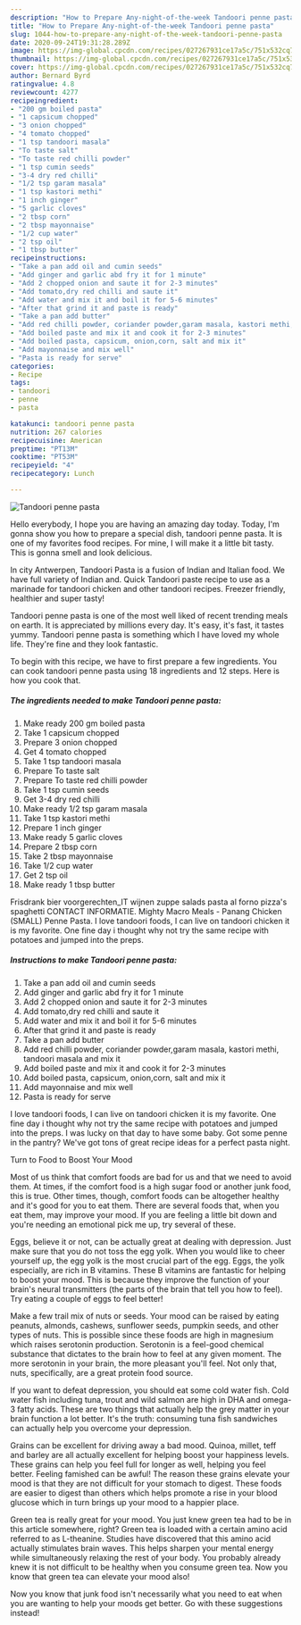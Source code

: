 ```yaml
---
description: "How to Prepare Any-night-of-the-week Tandoori penne pasta"
title: "How to Prepare Any-night-of-the-week Tandoori penne pasta"
slug: 1044-how-to-prepare-any-night-of-the-week-tandoori-penne-pasta
date: 2020-09-24T19:31:28.289Z
image: https://img-global.cpcdn.com/recipes/027267931ce17a5c/751x532cq70/tandoori-penne-pasta-recipe-main-photo.jpg
thumbnail: https://img-global.cpcdn.com/recipes/027267931ce17a5c/751x532cq70/tandoori-penne-pasta-recipe-main-photo.jpg
cover: https://img-global.cpcdn.com/recipes/027267931ce17a5c/751x532cq70/tandoori-penne-pasta-recipe-main-photo.jpg
author: Bernard Byrd
ratingvalue: 4.8
reviewcount: 4277
recipeingredient:
- "200 gm boiled pasta"
- "1 capsicum chopped"
- "3 onion chopped"
- "4 tomato chopped"
- "1 tsp tandoori masala"
- "To taste salt"
- "To taste red chilli powder"
- "1 tsp cumin seeds"
- "3-4 dry red chilli"
- "1/2 tsp garam masala"
- "1 tsp kastori methi"
- "1 inch ginger"
- "5 garlic cloves"
- "2 tbsp corn"
- "2 tbsp mayonnaise"
- "1/2 cup water"
- "2 tsp oil"
- "1 tbsp butter"
recipeinstructions:
- "Take a pan add oil and cumin seeds"
- "Add ginger and garlic abd fry it for 1 minute"
- "Add 2 chopped onion and saute it for 2-3 minutes"
- "Add tomato,dry red chilli and saute it"
- "Add water and mix it and boil it for 5-6 minutes"
- "After that grind it and paste is ready"
- "Take a pan add butter"
- "Add red chilli powder, coriander powder,garam masala, kastori methi, tandoori masala and mix it"
- "Add boiled paste and mix it and cook it for 2-3 minutes"
- "Add boiled pasta, capsicum, onion,corn, salt and mix it"
- "Add mayonnaise and mix well"
- "Pasta is ready for serve"
categories:
- Recipe
tags:
- tandoori
- penne
- pasta

katakunci: tandoori penne pasta 
nutrition: 267 calories
recipecuisine: American
preptime: "PT13M"
cooktime: "PT53M"
recipeyield: "4"
recipecategory: Lunch

---
```



![Tandoori penne pasta](https://img-global.cpcdn.com/recipes/027267931ce17a5c/751x532cq70/tandoori-penne-pasta-recipe-main-photo.jpg)

Hello everybody, I hope you are having an amazing day today. Today, I'm gonna show you how to prepare a special dish, tandoori penne pasta. It is one of my favorites food recipes. For mine, I will make it a little bit tasty. This is gonna smell and look delicious.

In city Antwerpen, Tandoori Pasta is a fusion of Indian and Italian food. We have full variety of Indian and. Quick Tandoori paste recipe to use as a marinade for tandoori chicken and other tandoori recipes. Freezer friendly, healthier and super tasty!

Tandoori penne pasta is one of the most well liked of recent trending meals on earth. It is appreciated by millions every day. It's easy, it's fast, it tastes yummy. Tandoori penne pasta is something which I have loved my whole life. They're fine and they look fantastic.


To begin with this recipe, we have to first prepare a few ingredients. You can cook tandoori penne pasta using 18 ingredients and 12 steps. Here is how you cook that.

<!--inarticleads1-->

##### The ingredients needed to make Tandoori penne pasta:

1. Make ready 200 gm boiled pasta
1. Take 1 capsicum chopped
1. Prepare 3 onion chopped
1. Get 4 tomato chopped
1. Take 1 tsp tandoori masala
1. Prepare To taste salt
1. Prepare To taste red chilli powder
1. Take 1 tsp cumin seeds
1. Get 3-4 dry red chilli
1. Make ready 1/2 tsp garam masala
1. Take 1 tsp kastori methi
1. Prepare 1 inch ginger
1. Make ready 5 garlic cloves
1. Prepare 2 tbsp corn
1. Take 2 tbsp mayonnaise
1. Take 1/2 cup water
1. Get 2 tsp oil
1. Make ready 1 tbsp butter


Frisdrank bier voorgerechten_IT wijnen zuppe salads pasta al forno pizza&#39;s spaghetti CONTACT INFORMATIE. Mighty Macro Meals - Panang Chicken (SMALL) Penne Pasta. I love tandoori foods, I can live on tandoori chicken it is my favorite. One fine day i thought why not try the same recipe with potatoes and jumped into the preps. 

<!--inarticleads2-->

##### Instructions to make Tandoori penne pasta:

1. Take a pan add oil and cumin seeds
1. Add ginger and garlic abd fry it for 1 minute
1. Add 2 chopped onion and saute it for 2-3 minutes
1. Add tomato,dry red chilli and saute it
1. Add water and mix it and boil it for 5-6 minutes
1. After that grind it and paste is ready
1. Take a pan add butter
1. Add red chilli powder, coriander powder,garam masala, kastori methi, tandoori masala and mix it
1. Add boiled paste and mix it and cook it for 2-3 minutes
1. Add boiled pasta, capsicum, onion,corn, salt and mix it
1. Add mayonnaise and mix well
1. Pasta is ready for serve


I love tandoori foods, I can live on tandoori chicken it is my favorite. One fine day i thought why not try the same recipe with potatoes and jumped into the preps. I was lucky on that day to have some baby. Got some penne in the pantry? We&#39;ve got tons of great recipe ideas for a perfect pasta night. 

Turn to Food to Boost Your Mood


Most of us think that comfort foods are bad for us and that we need to avoid them. At times, if the comfort food is a high sugar food or another junk food, this is true. Other times, though, comfort foods can be altogether healthy and it's good for you to eat them. There are several foods that, when you eat them, may improve your mood. If you are feeling a little bit down and you're needing an emotional pick me up, try several of these.

Eggs, believe it or not, can be actually great at dealing with depression. Just make sure that you do not toss the egg yolk. When you would like to cheer yourself up, the egg yolk is the most crucial part of the egg. Eggs, the yolk especially, are rich in B vitamins. These B vitamins are fantastic for helping to boost your mood. This is because they improve the function of your brain's neural transmitters (the parts of the brain that tell you how to feel). Try eating a couple of eggs to feel better!

Make a few trail mix of nuts or seeds. Your mood can be raised by eating peanuts, almonds, cashews, sunflower seeds, pumpkin seeds, and other types of nuts. This is possible since these foods are high in magnesium which raises serotonin production. Serotonin is a feel-good chemical substance that dictates to the brain how to feel at any given moment. The more serotonin in your brain, the more pleasant you'll feel. Not only that, nuts, specifically, are a great protein food source.

If you want to defeat depression, you should eat some cold water fish. Cold water fish including tuna, trout and wild salmon are high in DHA and omega-3 fatty acids. These are two things that actually help the grey matter in your brain function a lot better. It's the truth: consuming tuna fish sandwiches can actually help you overcome your depression. 

Grains can be excellent for driving away a bad mood. Quinoa, millet, teff and barley are all actually excellent for helping boost your happiness levels. These grains can help you feel full for longer as well, helping you feel better. Feeling famished can be awful! The reason these grains elevate your mood is that they are not difficult for your stomach to digest. These foods are easier to digest than others which helps promote a rise in your blood glucose which in turn brings up your mood to a happier place.

Green tea is really great for your mood. You just knew green tea had to be in this article somewhere, right? Green tea is loaded with a certain amino acid referred to as L-theanine. Studies have discovered that this amino acid actually stimulates brain waves. This helps sharpen your mental energy while simultaneously relaxing the rest of your body. You probably already knew it is not difficult to be healthy when you consume green tea. Now you know that green tea can elevate your mood also!

Now you know that junk food isn't necessarily what you need to eat when you are wanting to help your moods get better. Go  with  these suggestions  instead!

